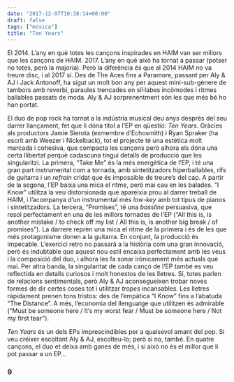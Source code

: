 ```yaml
---
date: "2017-12-07T10:38:14+00:00"
draft: false
tags: ["música"]
title: "Ten Years"
---
```

El 2014. L’any en què totes les cançons inspirades en HAIM van ser millors que les cançons de HAIM. 2017. L’any en què això ha tornat a passar (potser no totes, però la majoria). Però la diferència és que al 2014 HAIM no va treure disc, i al 2017 sí. Des de The Aces fins a Paramore, passant per Aly & AJ i Jack Antonoff, ha sigut un molt bon any per aquest mini-sub-gènere de tambors amb reverbi, paraules trencades en síl·labes incòmodes i ritmes ballables passats de moda. Aly & AJ sorprenentment són les que més bé ho han portat. <!-- more -->

El duo de pop rock ha tornat a la indústria musical deu anys després del seu darrer llançament, fet que li dóna títol a l’EP en qüestió: *Ten Years*. Gràcies als productors Jamie Sierota (exmembre d’Echosmith) i Ryan Spraker (ha escrit amb Weezer i Nickelback), tot el projecte té una estètica molt marcada i cohesiva, que compacta les cançons però alhora els dóna una certa llibertat perquè cadascuna tingui detalls de producció que les singularitzi. La primera, “Take Me” és la més energètica de l’EP, i té una gran part instrumental com a tornada, amb sintetitzadors hiperballables, rifs de guitarra i un *refrain* cridat que és impossible de treure’s del cap. A partir de la segona, l’EP baixa una mica el ritme, però mai cau en les balades. “I Know” utilitza la veu distorsionada que apareixia prou al darrer treball de HAIM, i l’acompanya d’un instrumental més *low-key* amb tot tipus de pianos i sintetitzadors. La tercera, “Promises”, té una *bassline* persuasiva, que resol perfectament en una de les millors tornades de l’EP (“All this is, is another mistake / to check off my list / All this is, is another big break / of promises”). La darrere reprèn una mica el ritme de la primera i és de les que més protagonisme donen a la guitarra. En conjunt, la producció és impecable. L’exercici retro no passarà a la història com una gran innovació, però és indubtable que aquest nou estil encaixa perfectament amb les veus i la composició del duo, i alhora les fa sonar irònicament més actuals que mai. Per altra banda, la singularitat de cada cançó de l’EP també es veu reflectida en detalls curiosos i molt honestos de les lletres. Sí, totes parlen de relacions sentimentals, però Aly & AJ aconsegueixen trobar noves formes de dir certes coses tot i utilitzar *tropes* incansables. Les lletres ràpidament prenen tons tristos: des de l’empàtica “I Know” fins a l’abatuda “The Distance”. A més, l’economia del llenguatge que utilitzen és admirable (“Must be someone here / It’s my worst fear / Must be someone here / Not my first tear”). 

*Ten Years* és un dels EPs imprescindibles per a qualsevol amant del pop. Si veu créixer escoltant Aly & AJ, escolteu-lo; però si no, també. En quatre cançons, el duo et deixa amb ganes de més, i si això no és el millor que li pot passar a un EP…

### 9